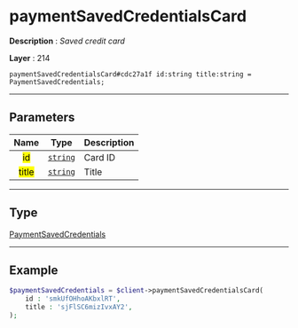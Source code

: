 # paymentSavedCredentialsCard

**Description** : *Saved credit card*

**Layer** : 214

```tl
paymentSavedCredentialsCard#cdc27a1f id:string title:string = PaymentSavedCredentials;
```

---

## Parameters

| Name | Type | Description |
| :---: | :---: | :--- |
| <mark>id</mark> | [`string`](type/string) | Card ID |
| <mark>title</mark> | [`string`](type/string) | Title |

---

## Type

[PaymentSavedCredentials](type/PaymentSavedCredentials)

---

## Example

```php
$paymentSavedCredentials = $client->paymentSavedCredentialsCard(
	id : 'smkUfOHhoAKbxlRT',
	title : 'sjFlSC6mizIvxAY2',
);
```